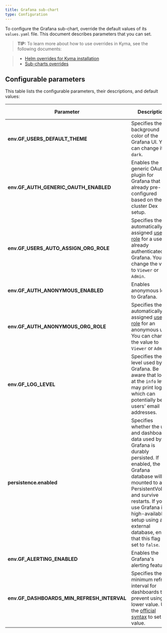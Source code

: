 ```yaml
---
title: Grafana sub-chart
type: Configuration
---
```


To configure the Grafana sub-chart, override the default values of its `values.yaml` file. This document describes parameters that you can set.

>**TIP:** To learn more about how to use overrides in Kyma, see the following documents:

>* [Helm overrides for Kyma installation](/root/kyma/#configuration-helm-overrides-for-kyma-installation)
>* [Sub-charts overrides](/root/kyma/#configuration-helm-overrides-for-kyma-installation-sub-chart-overrides)

## Configurable parameters

This table lists the configurable parameters, their descriptions, and default values:

| Parameter | Description | Default value |
|-----------|-------------|---------------|
| **env.GF_USERS_DEFAULT_THEME** | Specifies the background color of the Grafana UI. You can change it to `dark`. | `light` |
| **env.GF_AUTH_GENERIC_OAUTH_ENABLED** | Enables the generic OAuth plugin for Grafana that is already pre-configured based on the in-cluster Dex setup. | `true` |
| **env.GF_USERS_AUTO_ASSIGN_ORG_ROLE** | Specifies the automatically assigned [user role](https://grafana.com/docs/grafana/latest/manage-users) for a user already authenticated by Grafana. You can change the value to `Viewer` or `Admin`. | `Editor` |
| **env.GF_AUTH_ANONYMOUS_ENABLED** | Enables anonymous login to Grafana. | `false` |
| **env.GF_AUTH_ANONYMOUS_ORG_ROLE** | Specifies the automatically assigned [user role](https://grafana.com/docs/grafana/latest/manage-users) for an anonymous user. You can change the value to `Viewer` or `Admin`. | `Editor` |
| **env.GF_LOG_LEVEL** | Specifies the log level used by Grafana. Be aware that logs at the `info` level may print logins, which can potentially be users' email addresses. | `warn` |
| **persistence.enabled** | Specifies whether the user and dashboard data used by Grafana is durably persisted. If enabled, the Grafana database will be mounted to a PersistentVolume and survive restarts. If you use Grafana in a high-available setup using an external database, ensure that this flag is set to `false`. | `true` |
| **env.GF_ALERTING_ENABLED** | Enables the Grafana's alerting feature.| `true` |
| **env.GF_DASHBOARDS_MIN_REFRESH_INTERVAL** | Specifies the minimum refresh interval for dashboards to prevent using a lower value. Use the [official syntax](https://grafana.com/docs/grafana/latest/administration/configuration/#min_refresh_interval) to set the value. | `10s` |
